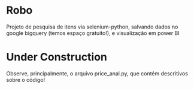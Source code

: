 # Robo

Projeto de pesquisa de itens via selenium-python, salvando dados no google bigquery (temos espaço gratuito!), e visualização em power BI

# Under Construction

Observe, principalmente, o arquivo price_anal.py, que contém descritivos sobre o código!
